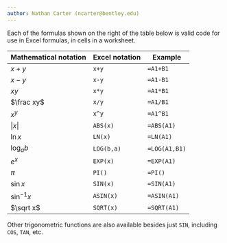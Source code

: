 ```yaml
---
author: Nathan Carter (ncarter@bentley.edu)
---
```


Each of the formulas shown on the right of the table below is valid code for use in Excel formulas, in cells in a worksheet.

| Mathematical notation | Excel notation | Example       |
| --------------------- | -------------- | ------------- |
| $x+y$                 | `x+y`          | `=A1+B1`      |
| $x-y$                 | `x-y`          | `=A1-B1`      |
| $xy$                  | `x*y`          | `=A1*B1`      |
| $\frac xy$            | `x/y`          | `=A1/B1`      |
| $x^y$                 | `x^y`          | `=A1^B1`      |
| $\vert x\vert$        | `ABS(x)`       | `=ABS(A1)`    |
| $\ln x$               | `LN(x)`        | `=LN(A1)`     |
| $\log_a b$            | `LOG(b,a)`     | `=LOG(A1,B1)` |
| $e^x$                 | `EXP(x)`       | `=EXP(A1)`    |
| $\pi$                 | `PI()`         | `=PI()`       |
| $\sin x$              | `SIN(x)`       | `=SIN(A1)`    |
| $\sin^{-1} x$         | `ASIN(x)`      | `=ASIN(A1)`   |
| $\sqrt x$             | `SQRT(x)`      | `=SQRT(A1)`   |

Other trigonometric functions are also available besides just `SIN`,
including `COS`, `TAN`, etc.
